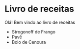 # Livro de receitas

Olá! Bem vindo ao livro de receitas

- Strogonoff de Frango
- Pavê
- Bolo de Cenoura
